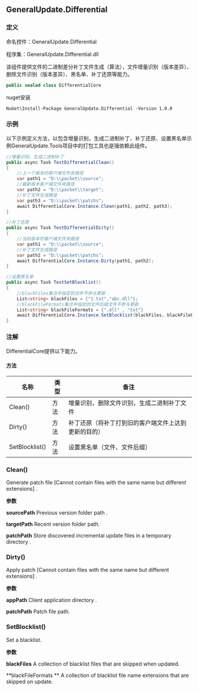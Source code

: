 ## GeneralUpdate.Differential

### 定义

命名控件：GeneralUpdate.Differential

程序集：GeneralUpdate.Differential.dll



该组件提供文件的二进制差分补丁文件生成（算法），文件增量识别（版本差异）、删除文件识别（版本差异）、黑名单、补丁还原等能力。

```c#
public sealed class DifferentialCore
```

nuget安装

```shell
NuGet\Install-Package GeneralUpdate.Differential -Version 1.0.0
```



### 示例

以下示例定义方法，以包含增量识别，生成二进制补丁、补丁还原、设置黑名单示例GeneralUpdate.Tools项目中的打包工具也是强依赖此组件。

```c#
//增量识别，生成二进制补丁
public async Task TestDifferentialClean()
{
    //上一个版本的客户端文件夹路径
    var path1 = "D:\\packet\\source";
    //最新版本客户端文件夹路径
    var path2 = "D:\\packet\\target";
    //补丁文件生成路径
    var path3 = "D:\\packet\\patchs";
    await DifferentialCore.Instance.Clean(path1, path2, path3);
}

//补丁还原
public async Task TestDifferentialDirty()
{
    //当前版本的客户端文件夹路径
    var path1 = "D:\\packet\\source";
    //补丁文件生成路径
    var path2 = "D:\\packet\\patchs";
    await DifferentialCore.Instance.Dirty(path1, path2);
}

//设置黑名单
public async Task TestSetBlocklist()
{
    //blackFiles集合中指定的文件不参与更新
    List<string> blackFiles = {"1.txt","abc.dll"};
    //blackFileFormats集合中指定的文件后缀文件不参与更新
    List<string> blackFileFormats = {".dll" , "txt"}
    await DifferentialCore.Instance.SetBlocklist(blackFiles, blackFileFormats);
}
```



### 注解

DifferentialCore提供以下能力。

#### 方法

| 名称           | 类型 | 备注                                                 |
| -------------- | ---- | ---------------------------------------------------- |
| Clean()        | 方法 | 增量识别，删除文件识别，生成二进制补丁文件           |
| Dirty()        | 方法 | 补丁还原（将补丁打到旧的客户端文件上达到更新的目的） |
| SetBlocklist() | 方法 | 设置黑名单（文件、文件后缀）                         |



### Clean()

Generate patch file [Cannot contain files with the same name but different extensions] .

**参数**

**sourcePath** Previous version folder path .

**targetPath** Recent version folder path.

**patchPath** Store discovered incremental update files in a temporary directory .



### Dirty()

Apply patch [Cannot contain files with the same name but different extensions] .

**参数**

**appPath** Client application directory .

**patchPath** Patch file path.



### SetBlocklist()

Set a blacklist.

**参数**

**blackFiles** A collection of blacklist files that are skipped when updated.

**blackFileFormats ** A collection of blacklist file name extensions that are skipped on update.